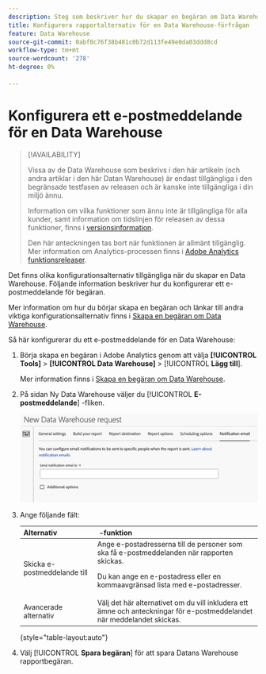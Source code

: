 ```yaml
---
description: Steg som beskriver hur du skapar en begäran om Data Warehouse.
title: Konfigurera rapportalternativ för en Data Warehouse-förfrågan
feature: Data Warehouse
source-git-commit: 0abf0c76f38b481c0b72d113fe49e0da03ddd8cd
workflow-type: tm+mt
source-wordcount: '278'
ht-degree: 0%

---
```


# Konfigurera ett e-postmeddelande för en Data Warehouse

>[!AVAILABILITY]
>
>Vissa av de Data Warehouse som beskrivs i den här artikeln (och andra artiklar i den här Datan Warehouse) är endast tillgängliga i den begränsade testfasen av releasen och är kanske inte tillgängliga i din miljö ännu.
>
>Information om vilka funktioner som ännu inte är tillgängliga för alla kunder, samt information om tidslinjen för releasen av dessa funktioner, finns i [versionsinformation](/help/release-notes/latest.md).
>
>Den här anteckningen tas bort när funktionen är allmänt tillgänglig. Mer information om Analytics-processen finns i [Adobe Analytics funktionsreleaser](/help/release-notes/releases.md).

Det finns olika konfigurationsalternativ tillgängliga när du skapar en Data Warehouse. Följande information beskriver hur du konfigurerar ett e-postmeddelande för begäran.

Mer information om hur du börjar skapa en begäran och länkar till andra viktiga konfigurationsalternativ finns i [Skapa en begäran om Data Warehouse](/help/export/data-warehouse/create-request/t-dw-create-request.md).

Så här konfigurerar du ett e-postmeddelande för en Data Warehouse:

1. Börja skapa en begäran i Adobe Analytics genom att välja **[!UICONTROL Tools]** > **[!UICONTROL Data Warehouse]** > [!UICONTROL **Lägg till**].

   Mer information finns i [Skapa en begäran om Data Warehouse](/help/export/data-warehouse/create-request/t-dw-create-request.md).

1. På sidan Ny Data Warehouse väljer du [!UICONTROL **E-postmeddelande**] -fliken.

   ![Målflik för rapport](assets/dw-notification-email.png)

1. Ange följande fält:

   | Alternativ |  -funktion |
   |---------|----------|
   | Skicka e-postmeddelande till | Ange e-postadresserna till de personer som ska få e-postmeddelanden när rapporten skickas. <p>Du kan ange en e-postadress eller en kommaavgränsad lista med e-postadresser.</p> |
   | Avancerade alternativ | Välj det här alternativet om du vill inkludera ett ämne och anteckningar för e-postmeddelandet när meddelandet skickas. |

   {style="table-layout:auto"}

1. Välj [!UICONTROL **Spara begäran**] för att spara Datans Warehouse rapportbegäran.
